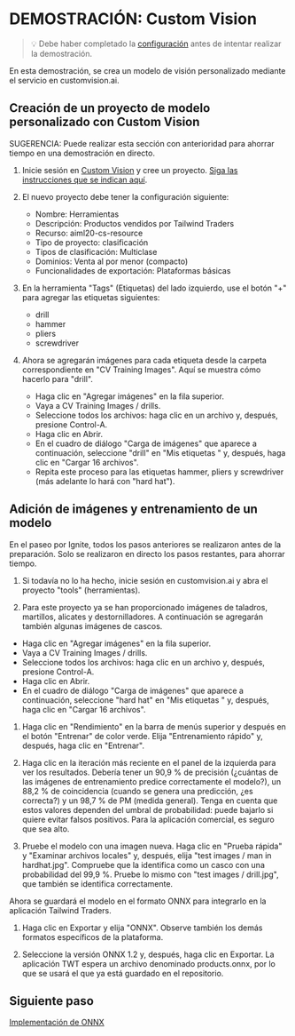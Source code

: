 # <a name="demo-custom-vision"></a>DEMOSTRACIÓN: Custom Vision

> 💡 Debe haber completado la [configuración](https://github.com/microsoft/ignite-learning-paths-training-aiml/blob/master/aiml20/DEMO%20Setup.md) antes de intentar realizar la demostración.

En esta demostración, se crea un modelo de visión personalizado mediante el servicio en customvision.ai.

## <a name="create-a-custom-model-project-with-custom-vision"></a>Creación de un proyecto de modelo personalizado con Custom Vision

SUGERENCIA: Puede realizar esta sección con anterioridad para ahorrar tiempo en una demostración en directo.

1. Inicie sesión en [Custom Vision](https://customvision.ai) y cree un proyecto.
   [Siga las instrucciones que se indican aquí](https://docs.microsoft.com/azure/cognitive-services/custom-vision-service/getting-started-build-a-classifier?WT.mc_id=msignitethetour2019-github-aiml20).

1. El nuevo proyecto debe tener la configuración siguiente:

    - Nombre: Herramientas
    - Descripción: Productos vendidos por Tailwind Traders
    - Recurso: aiml20-cs-resource
    - Tipo de proyecto: clasificación
    - Tipos de clasificación: Multiclase
    - Dominios: Venta al por menor (compacto)
    - Funcionalidades de exportación: Plataformas básicas

1. En la herramienta "Tags" (Etiquetas) del lado izquierdo, use el botón "+" para agregar las etiquetas siguientes:

    - drill
    - hammer
    - pliers
    - screwdriver

1. Ahora se agregarán imágenes para cada etiqueta desde la carpeta correspondiente en "CV Training Images". Aquí se muestra cómo hacerlo para "drill".

    - Haga clic en "Agregar imágenes" en la fila superior.
    - Vaya a CV Training Images / drills.
    - Seleccione todos los archivos: haga clic en un archivo y, después, presione Control-A.
    - Haga clic en Abrir.
    - En el cuadro de diálogo "Carga de imágenes" que aparece a continuación, seleccione "drill" en "Mis etiquetas " y, después, haga clic en "Cargar 16 archivos".
    - Repita este proceso para las etiquetas hammer, pliers y screwdriver (más adelante lo hará con "hard hat").

## <a name="add-images-and-train-a-model"></a>Adición de imágenes y entrenamiento de un modelo

En el paseo por Ignite, todos los pasos anteriores se realizaron antes de la preparación. Solo se realizaron en directo los pasos restantes, para ahorrar tiempo.

1. Si todavía no lo ha hecho, inicie sesión en customvision.ai y abra el proyecto "tools" (herramientas).

1. Para este proyecto ya se han proporcionado imágenes de taladros, martillos, alicates y destornilladores. A continuación se agregarán también algunas imágenes de cascos.

- Haga clic en "Agregar imágenes" en la fila superior.
- Vaya a CV Training Images / drills.
- Seleccione todos los archivos: haga clic en un archivo y, después, presione Control-A.
- Haga clic en Abrir.
- En el cuadro de diálogo "Carga de imágenes" que aparece a continuación, seleccione "hard hat" en "Mis etiquetas " y, después, haga clic en "Cargar 16 archivos".

1. Haga clic en "Rendimiento" en la barra de menús superior y después en el botón "Entrenar" de color verde. Elija "Entrenamiento rápido" y, después, haga clic en "Entrenar".

1. Haga clic en la iteración más reciente en el panel de la izquierda para ver los resultados. Debería tener un 90,9 % de precisión (¿cuántas de las imágenes de entrenamiento predice correctamente el modelo?), un 88,2 % de coincidencia (cuando se genera una predicción, ¿es correcta?) y un 98,7 % de PM (medida general). Tenga en cuenta que estos valores dependen del umbral de probabilidad: puede bajarlo si quiere evitar falsos positivos.
   Para la aplicación comercial, es seguro que sea alto.

1. Pruebe el modelo con una imagen nueva. Haga clic en "Prueba rápida" y "Examinar archivos locales" y, después, elija "test images / man in hardhat.jpg". Compruebe que la identifica como un casco con una probabilidad del 99,9 %. Pruebe lo mismo con "test images / drill.jpg", que también se identifica correctamente.

Ahora se guardará el modelo en el formato ONNX para integrarlo en la aplicación Tailwind Traders.

1. Haga clic en Exportar y elija "ONNX". Observe también los demás formatos específicos de la plataforma.

1. Seleccione la versión ONNX 1.2 y, después, haga clic en Exportar. La aplicación TWT espera un archivo denominado products.onnx, por lo que se usará el que ya está guardado en el repositorio.

## <a name="next-step"></a>Siguiente paso

[Implementación de ONNX](DEMO%20ONNX%20deployment.md)